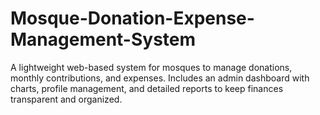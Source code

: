 # Mosque-Donation-Expense-Management-System
A lightweight web-based system for mosques to manage donations, monthly contributions, and expenses. Includes an admin dashboard with charts, profile management, and detailed reports to keep finances transparent and organized.
